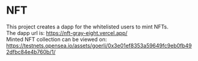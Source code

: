 # NFT

This project creates a dapp for the whitelisted users to mint NFTs.<br/>
The dapp url is: https://nft-gray-eight.vercel.app/ <br/>
Minted NFT collection can be viewed on: https://testnets.opensea.io/assets/goerli/0x3e01ef8353a59649fc9eb0fb492dfbc84e4b760b/1/
